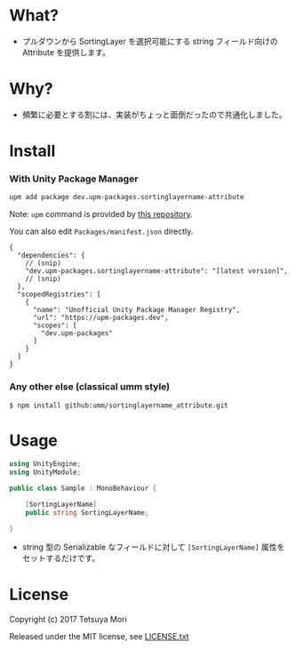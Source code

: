 # What?

* プルダウンから SortingLayer を選択可能にする string フィールド向けの Attribute を提供します。

# Why?

* 頻繁に必要とする割には、実装がちょっと面倒だったので共通化しました。

# Install

### With Unity Package Manager

```bash
upm add package dev.upm-packages.sortinglayername-attribute
```

Note: `upm` command is provided by [this repository](https://github.com/upm-packages/upm-cli).

You can also edit `Packages/manifest.json` directly.

```jsonc
{
  "dependencies": {
    // (snip)
    "dev.upm-packages.sortinglayername-attribute": "[latest version]",
    // (snip)
  },
  "scopedRegistries": [
    {
      "name": "Unofficial Unity Package Manager Registry",
      "url": "https://upm-packages.dev",
      "scopes": [
        "dev.upm-packages"
      ]
    }
  ]
}
```

### Any other else (classical umm style)

```shell
$ npm install github:umm/sortinglayername_attribute.git
```

# Usage

```csharp
using UnityEngine;
using UnityModule;

public class Sample : MonoBehaviour {

    [SortingLayerName]
    public string SortingLayerName;

}
```

* string 型の Serializable なフィールドに対して `[SortingLayerName]` 属性をセットするだけです。

# License

Copyright (c) 2017 Tetsuya Mori

Released under the MIT license, see [LICENSE.txt](LICENSE.txt)
